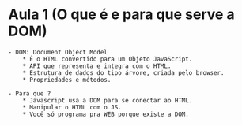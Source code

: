 # Aula 1 (O que é e para que serve a DOM)

    - DOM: Document Object Model
        * É o HTML convertido para um Objeto JavaScript.
        * API que representa e integra com o HTML.
        * Estrutura de dados do tipo árvore, criada pelo browser.
        * Propriedades e métodos.

    - Para que ?
        * Javascript usa a DOM para se conectar ao HTML.
        * Manipular o HTML com o JS.
        * Você só programa pra WEB porque existe a DOM.
